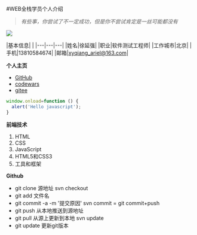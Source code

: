 #WEB全栈学员个人介绍

>*有些事，你尝试了不一定成功，但是你不尝试肯定是一丝可能都没有*

![](http://e.hiphotos.baidu.com/image/pic/item/2cf5e0fe9925bc315099b04a54df8db1ca13701f.jpg)

|基本信息| |
|---|---|---|
|姓名|徐延强|
|职业|软件测试工程师|
|工作城市|北京|
|手机|13810584674|
|邮箱|xyqiang_ariel@163.com|

**个人主页**
- [GitHub](https://github.com/xyqiang)
- [codewars](https://www.codewars.com/users/xyqiang)
- [gitee](https://gitee.com/xyqiang/events)

```javascript
window.onload=function () {
  alert('Hello javascript');
}
```

**前端技术**
1. HTML
2. CSS
3. JavaScript
4. HTML5和CSS3
5. 工具和框架

**Github**
- git clone 源地址   svn checkout
- git add 文件名
- git commit -a -m '提交原因'   svn commit = git commit+push
- git push 从本地推送到源地址
- git pull 从源上更新到本地  svn update
- git update 更新git版本
